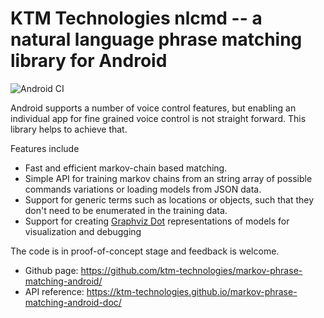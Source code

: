 # KTM Technologies nlcmd -- a natural language phrase matching library for Android

![Android CI](https://github.com/ktm-technologies/markov-phrase-matching-android/workflows/Android%20CI/badge.svg)

Android supports a number of voice control features, but enabling an individual
app for fine grained voice control is not straight forward. This library helps to
achieve that.

Features include
* Fast and efficient markov-chain based matching.
* Simple API for training markov chains from an string array of possible
  commands variations or loading models from JSON data.
* Support for generic terms such as locations or objects, such that they
  don't need to be enumerated in the training data.
* Support for creating [Graphviz Dot](https://www.graphviz.org) representations
  of models for visualization and debugging

The code is in proof-of-concept stage and feedback is welcome. 
* Github page: https://github.com/ktm-technologies/markov-phrase-matching-android/
* API reference: https://ktm-technologies.github.io/markov-phrase-matching-android-doc/
